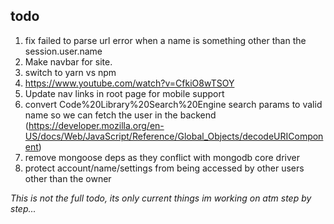 ## todo

1. fix failed to parse url error when a name is something other than the session.user.name
2. Make navbar for site.
3. switch to yarn vs npm
4. https://www.youtube.com/watch?v=CfkiO8wTSOY
5. Update nav links in root page for mobile support
6. convert Code%20Library%20Search%20Engine search params to valid name so we can fetch the user in the backend (https://developer.mozilla.org/en-US/docs/Web/JavaScript/Reference/Global_Objects/decodeURIComponent)
7. remove mongoose deps as they conflict with mongodb core driver
7. protect account/name/settings from being accessed by other users other than the owner

*This is not the full todo, its only current things im working on atm step by step...*